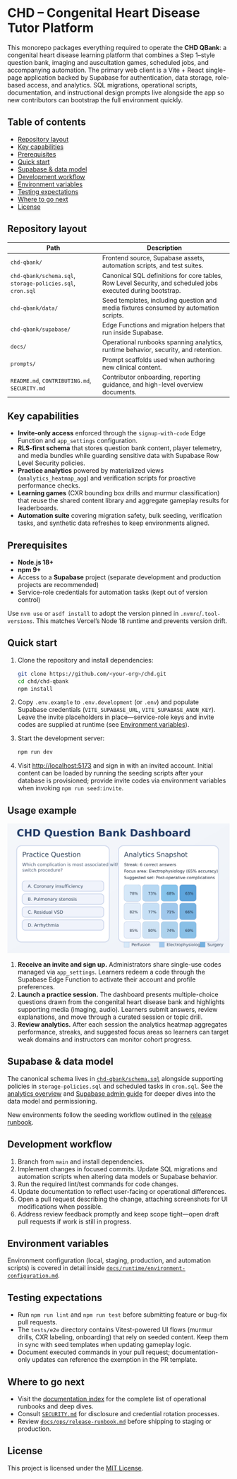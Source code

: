 # CHD – Congenital Heart Disease Tutor Platform

This monorepo packages everything required to operate the **CHD QBank**: a congenital heart disease learning platform that combines a Step 1–style question bank, imaging and auscultation games, scheduled jobs, and accompanying automation. The primary web client is a Vite + React single-page application backed by Supabase for authentication, data storage, role-based access, and analytics. SQL migrations, operational scripts, documentation, and instructional design prompts live alongside the app so new contributors can bootstrap the full environment quickly.

## Table of contents

- [Repository layout](#repository-layout)
- [Key capabilities](#key-capabilities)
- [Prerequisites](#prerequisites)
- [Quick start](#quick-start)
- [Supabase & data model](#supabase--data-model)
- [Development workflow](#development-workflow)
- [Environment variables](#environment-variables)
- [Testing expectations](#testing-expectations)
- [Where to go next](#where-to-go-next)
- [License](#license)

## Repository layout

| Path | Description |
| --- | --- |
| `chd-qbank/` | Frontend source, Supabase assets, automation scripts, and test suites. |
| `chd-qbank/schema.sql`, `storage-policies.sql`, `cron.sql` | Canonical SQL definitions for core tables, Row Level Security, and scheduled jobs executed during bootstrap. |
| `chd-qbank/data/` | Seed templates, including question and media fixtures consumed by automation scripts. |
| `chd-qbank/supabase/` | Edge Functions and migration helpers that run inside Supabase. |
| `docs/` | Operational runbooks spanning analytics, runtime behavior, security, and retention. |
| `prompts/` | Prompt scaffolds used when authoring new clinical content. |
| `README.md`, `CONTRIBUTING.md`, `SECURITY.md` | Contributor onboarding, reporting guidance, and high-level overview documents. |

## Key capabilities

- **Invite-only access** enforced through the `signup-with-code` Edge Function and `app_settings` configuration.
- **RLS-first schema** that stores question bank content, player telemetry, and media bundles while guarding sensitive data with Supabase Row Level Security policies.
- **Practice analytics** powered by materialized views (`analytics_heatmap_agg`) and verification scripts for proactive performance checks.
- **Learning games** (CXR bounding box drills and murmur classification) that reuse the shared content library and aggregate gameplay results for leaderboards.
- **Automation suite** covering migration safety, bulk seeding, verification tasks, and synthetic data refreshes to keep environments aligned.

## Prerequisites

- **Node.js 18+**
- **npm 9+**
- Access to a **Supabase** project (separate development and production projects are recommended)
- Service-role credentials for automation tasks (kept out of version control)

Use `nvm use` or `asdf install` to adopt the version pinned in `.nvmrc`/`.tool-versions`.
This matches Vercel’s Node 18 runtime and prevents version drift.

## Quick start

1. Clone the repository and install dependencies:

   ```bash
   git clone https://github.com/<your-org>/chd.git
   cd chd/chd-qbank
   npm install
   ```

2. Copy `.env.example` to `.env.development` (or `.env`) and populate Supabase credentials (`VITE_SUPABASE_URL`, `VITE_SUPABASE_ANON_KEY`). Leave the invite placeholders in place—service-role keys and invite codes are supplied at runtime (see [Environment variables](#environment-variables)).

3. Start the development server:

   ```bash
   npm run dev
   ```

4. Visit [http://localhost:5173](http://localhost:5173) and sign in with an invited account. Initial content can be loaded by running the seeding scripts after your database is provisioned; provide invite codes via environment variables when invoking `npm run seed:invite`.

## Usage example

![Practice session and analytics overview](./docs/images/usage-dashboard.svg)

1. **Receive an invite and sign up.** Administrators share single-use codes managed via `app_settings`. Learners redeem a code through the Supabase Edge Function to activate their account and profile preferences.
2. **Launch a practice session.** The dashboard presents multiple-choice questions drawn from the congenital heart disease bank and highlights supporting media (imaging, audio). Learners submit answers, review explanations, and move through a curated session or topic drill.
3. **Review analytics.** After each session the analytics heatmap aggregates performance, streaks, and suggested focus areas so learners can target weak domains and instructors can monitor cohort progress.

## Supabase & data model

The canonical schema lives in [`chd-qbank/schema.sql`](./chd-qbank/schema.sql) alongside supporting policies in `storage-policies.sql` and scheduled tasks in `cron.sql`. See the [analytics overview](./docs/analytics/heatmap.md) and [Supabase admin guide](./docs/security/admin-roles.md) for deeper dives into the data model and permissioning.

New environments follow the seeding workflow outlined in the [release runbook](./docs/ops/release-runbook.md).

## Development workflow

1. Branch from `main` and install dependencies.
2. Implement changes in focused commits. Update SQL migrations and automation scripts when altering data models or Supabase behavior.
3. Run the required lint/test commands for code changes.
4. Update documentation to reflect user-facing or operational differences.
5. Open a pull request describing the change, attaching screenshots for UI modifications when possible.
6. Address review feedback promptly and keep scope tight—open draft pull requests if work is still in progress.

## Environment variables

Environment configuration (local, staging, production, and automation scripts) is covered in detail inside [`docs/runtime/environment-configuration.md`](./docs/runtime/environment-configuration.md).

## Testing expectations

- Run `npm run lint` and `npm run test` before submitting feature or bug-fix pull requests.
- The `tests/e2e` directory contains Vitest-powered UI flows (murmur drills, CXR labeling, onboarding) that rely on seeded content. Keep them in sync with seed templates when updating gameplay logic.
- Document executed commands in your pull request; documentation-only updates can reference the exemption in the PR template.

## Where to go next

- Visit the [documentation index](./docs/README.md) for the complete list of operational runbooks and deep dives.
- Consult [`SECURITY.md`](./SECURITY.md) for disclosure and credential rotation processes.
- Review [`docs/ops/release-runbook.md`](./docs/ops/release-runbook.md) before shipping to staging or production.

## License

This project is licensed under the [MIT License](./LICENSE).
